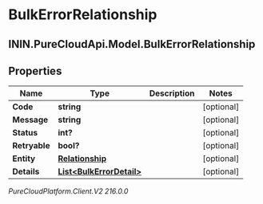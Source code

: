 # BulkErrorRelationship

## ININ.PureCloudApi.Model.BulkErrorRelationship

## Properties

|Name | Type | Description | Notes|
|------------ | ------------- | ------------- | -------------|
| **Code** | **string** |  | [optional] |
| **Message** | **string** |  | [optional] |
| **Status** | **int?** |  | [optional] |
| **Retryable** | **bool?** |  | [optional] |
| **Entity** | [**Relationship**](Relationship) |  | [optional] |
| **Details** | [**List&lt;BulkErrorDetail&gt;**](BulkErrorDetail) |  | [optional] |



_PureCloudPlatform.Client.V2 216.0.0_
